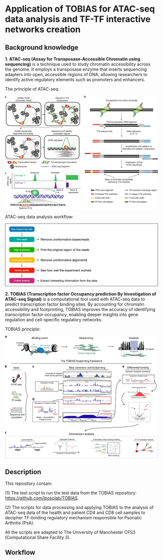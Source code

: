 # Application of TOBIAS for ATAC-seq data analysis and TF-TF interactive networks creation

## Background knowledge

**1. ATAC-seq (Assay for Transposase-Accessible Chromatin using sequencing)** is a technique used to study chromatin accessibility across the genome. It employs a transposase enzyme that inserts sequencing adapters into open, accessible regions of DNA, allowing researchers to identify active regulatory elements such as promoters and enhancers. 

The principle of ATAC-seq:

![ATAC-seq principle](figures/ATAC-seq_principle.svg)

ATAC-seq data analysis workflow:

![TOBIAS workflow](figures/ATAC-seq_data_analysis_workflow.svg)

**2. TOBIAS (Transcription factor Occupancy prediction By Investigation of ATAC-seq Signal)** is a computational tool used with ATAC-seq data to predict transcription factor binding sites. By accounting for chromatin accessibility and footprinting, TOBIAS improves the accuracy of identifying transcription factor occupancy, enabling deeper insights into gene regulation and cell-specific regulatory networks.

TOBIAS principle:

![TOBIAS principle](figures/TOBIAS_principle.svg)

## Description
This repository contain:

(1) The test script to run the test data from the TOBIAS repository: https://github.com/loosolab/TOBIAS.

(2) The scripts for data processing and applying TOBIAS to the analysis of ATAC-seq data of the health and patient CD4 and CD8 cell samples to decipher TF-binding regulatory mechanism responsible for Psoriatic Arthritis (PsA).

All the scripts are adapted to The University of Manchester CFS3 (Computational Share Facility 3).

## Workflow
